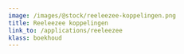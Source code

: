 ```yaml
---
image: /images/@stock/reeleezee-koppelingen.png
title: Reeleezee koppelingen
link_to: /applications/reeleezee
klass: boekhoud
---
```


